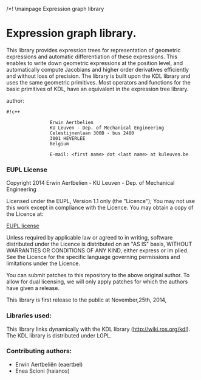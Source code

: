 /*! \mainpage Expression graph library

# Expression graph library.


This library provides expression trees for representation of geometric expressions and automatic differentiation
of these expressions.  This enables to write down geometric expressions at the position level, and automatically 
compute Jacobians and higher order derivatives efficiently and without loss of precision.
The library is built upon the KDL library and uses the same geometric primitives.  Most operators and functions for
the basic primitives of KDL, have an equivalent in the expression tree library.


author: 

               
```
#!c++

                Erwin Aertbelien
                KU Leuven - Dep. of Mechanical Engineering
                Celestijnenlaan 300B - bus 2480
                3001 HEVERLEE
                Belgium

                E-mail: <first name> dot <last name> at kuleuven.be

```

### EUPL License ###

Copyright 2014 Erwin Aertbelien - KU Leuven - Dep. of Mechanical Engineering

Licensed under the EUPL, Version 1.1 only (the "Licence"); You may not use this work except in compliance with the Licence. You may obtain a copy of the Licence at:

[EUPL license](http://ec.europa.eu/idabc/eupl)

Unless required by applicable law or agreed to in writing, software distributed under the Licence is distributed on an "AS IS" basis, WITHOUT WARRANTIES OR CONDITIONS OF ANY KIND, either express or im plied.
 See the Licence for the specific language governing permissions and limitations under the Licence.


You can submit patches to this repository to the above original author.
To allow for dual licensing, we will only apply patches for which the authors
have given a release.

This library is first release to the public at November,25th, 2014,

### Libraries used: ###
This library links dynamically  with the KDL library (http://wiki.ros.org/kdl). The KDL library is distributed under LGPL.

### Contributing authors: ###

* Erwin Aertbeliën (eaertbel)
* Enea Scioni (haianos)

